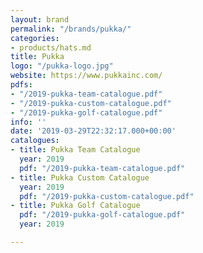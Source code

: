 ```yaml
---
layout: brand
permalink: "/brands/pukka/"
categories:
- products/hats.md
title: Pukka
logo: "/pukka-logo.jpg"
website: https://www.pukkainc.com/
pdfs:
- "/2019-pukka-team-catalogue.pdf"
- "/2019-pukka-custom-catalogue.pdf"
- "/2019-pukka-golf-catalogue.pdf"
info: ''
date: '2019-03-29T22:32:17.000+00:00'
catalogues:
- title: Pukka Team Catalogue
  year: 2019
  pdf: "/2019-pukka-team-catalogue.pdf"
- title: Pukka Custom Catalogue
  year: 2019
  pdf: "/2019-pukka-custom-catalogue.pdf"
- title: Pukka Golf Catalogue
  pdf: "/2019-pukka-golf-catalogue.pdf"
  year: 2019

---
```

